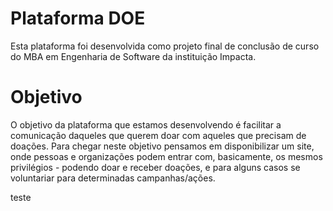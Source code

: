 # Plataforma DOE

Esta plataforma foi desenvolvida como projeto final de conclusão de curso do MBA em Engenharia de Software da instituição Impacta.

# Objetivo

O objetivo da plataforma que estamos desenvolvendo é facilitar a comunicação daqueles que querem doar com aqueles que precisam de doações. Para chegar neste objetivo pensamos em disponibilizar um site, onde pessoas e organizações podem entrar com, basicamente, os mesmos privilégios - podendo doar e receber doações, e para alguns casos se voluntariar para determinadas campanhas/ações.

teste
